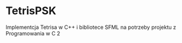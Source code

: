 # TetrisPSK
Implementcja Tetrisa w C++ i bibliotece SFML na potrzeby projektu z Programowania w C 2
